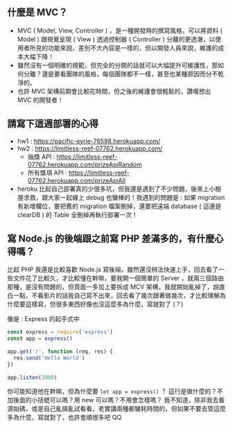 ## 什麼是 MVC？
- MVC ( Model, View, Controller ) ，是一種開發時的撰寫風格，可以將資料 ( Model ) 跟視覺呈現 ( View ) 透過控制器 ( Controller ) 分離的更透澈，以使用者所見的功能來說，差別不大內容是一樣的，但以開發人員來說，維護的成本大幅下降！
- 雖然沒有一個明確的規範，但完全的分開的話就可以大幅提升可維護性，那如何分離？還是要看團隊的風格，每個團隊都不一樣，甚至也某種原因而分不乾淨的。
- 也許 MVC 架構前期會比較花時間，但之後的維護會很輕鬆的，讚嘆想出 MVC 的開發者！


## 請寫下這週部署的心得
- hw1 : https://pacific-eyrie-76598.herokuapp.com/
- hw2 : https://limitless-reef-07762.herokuapp.com/
  - 抽獎 API : https://limitless-reef-07762.herokuapp.com/prizeApiRandom
  - 所有獎項 API : https://limitless-reef-07762.herokuapp.com/prizeApiAll
- heroku 比起自己部署真的少很多坑，但我還是遇到了不少問題，後來上小樹屋求救，跟大家一起線上 debug 也蠻棒的！我遇到的問題是 : 如果 migration 有新增欄位，要把舊的 migration 檔案刪掉，還要把遠端 database ( 這邊是 clearDB ) 的 Table 全刪掉再執行部署一次！


## 寫 Node.js 的後端跟之前寫 PHP 差滿多的，有什麼心得嗎？
比起 PHP 我還是比較喜歡 Node.js 寫後端，雖然還沒辨法快速上手，回去看了一些文件花了比較久，才比較懂在幹嘛，要我開一個簡單的 Server ，就兩三個路由那種，是沒有問題的，但頁面一多加上要拆成 MCV 架構，我就開始亂掉了，說直白一點，不看影片的話我自己寫不出來，回去看了幾次跟著做幾次，才比較理解為什麼要這樣寫，但很多東西好像也沒這麼多為什麼，寫就對了 (？) 

像是 : Express 的起手式中
```javascript
const express = require('express')
const app = express()
 
app.get('/', function (req, res) {
  res.send('Hello World')
})
 
app.listen(3000)
```

你可能知道他在幹嘛，但為什麼要 `let app = express()` ？
這行是做什麼的？不加後面的小括號可以嗎？用 new 可以嗎？不用會怎樣嗎？
我不知道，除非我去看源始碼，或是自己亂搞亂試看看，老實講兩種都蠻耗時間的，但如果不要去管這麼多為什麼，寫就對了，也許會順很多吧 QQ
